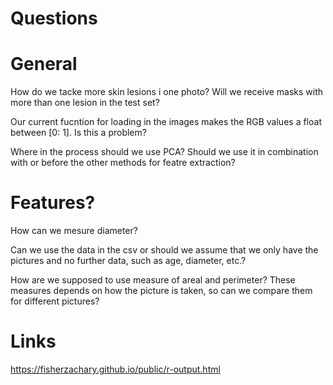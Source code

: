 # Questions

# General
How do we tacke more skin lesions i one photo? Will we receive masks with more than one lesion in the test set?

Our current fucntion for loading in the images makes the RGB values a float between [0: 1]. Is this a problem?

Where in the process should we use PCA? Should we use it in combination with or before the other methods for featre extraction?

# Features?
How can we mesure diameter?

Can we use the data in the csv or should we assume that we only have the pictures and no further data, such as age, diameter, etc.?

How are we supposed to use measure of areal and perimeter? These measures depends on how the picture is taken, so can we compare them for different pictures?

# Links
https://fisherzachary.github.io/public/r-output.html
